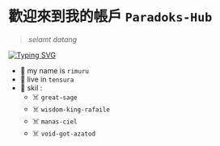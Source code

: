 # 歡迎來到我的帳戶  `Paradoks-Hub`

> _selamt datang_
<p style="text-alight:center"> <a href="https://git.io/typing-svg"><img src="http://readme-typing-svg.herokuapp.com?font=Fira+Code&size=30&pause=1000&color=006747&random=false&width=435&lines=%F0%9F%91%BE+WELCOME+human%F0%9F%91%BE;%F0%9F%92%80+NO+SYSTEM+SAVE+%F0%9F%92%80" alt="Typing SVG" /></a> </p>

- 👾 my name is `rimuru`
- 👾 live in `tensura`
- 👾 skil :
   - ☠️ `great-sage`
   - ☠️ `wisdom-king-rafaile`
   - ☠️ `manas-ciel`
   - ☠️ `void-got-azatod`
<!--
**Paradoks-hub/Paradoks-hub** is a ✨ _special_ ✨ repository because its `README.md` (this file) appears on your GitHub profile.

Here are some ideas to get you started:

- 🔭 I’m currently working on ...
- 🌱 I’m currently learning ...
- 👯 I’m looking to collaborate on ...
- 🤔 I’m looking for help with ...
- 💬 Ask me about ...
- 📫 How to reach me: ...
- 😄 Pronouns: ...
- ⚡ Fun fact: ...
-->
